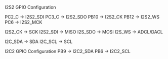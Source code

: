 I2S2 GPIO Configuration

PC2_C -> I2S2_SDI
PC3_C -> I2S2_SDO
PB10  -> I2S2_CK
PB12  -> I2S2_WS
PC6   -> I2S2_MCK

I2S2_CK  -> SCK
I2S2_SDI -> MISO
I2S_SDO  -> MOSI
I2S_WS   -> ADCL/DACL

I2C_SDA -> SDA
I2C_SCL -> SCL

I2C2 GPIO Configuration
PB9 -> I2C2_SDA
PB6 -> I2C2_SCL